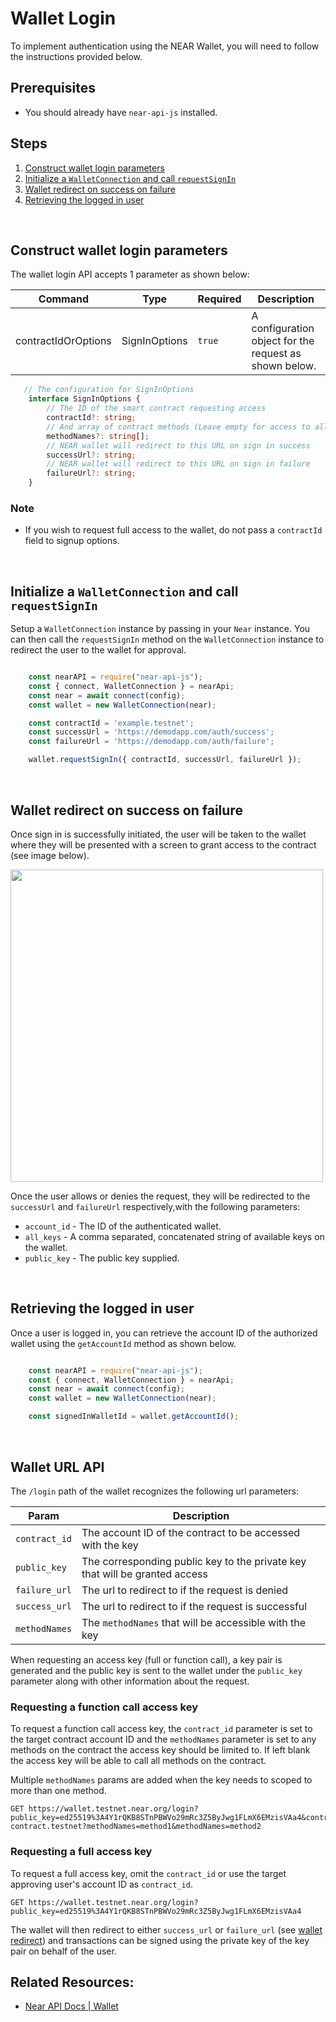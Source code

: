 Wallet Login
===

To implement authentication using the NEAR Wallet, you will need to follow the instructions provided below.

## Prerequisites
* You should already have `near-api-js` installed.

## Steps
1. [Construct wallet login parameters](#construct-wallet-login-parameters)
2. [Initialize a `WalletConnection` and call `requestSignIn`](#initialize-a-walletconnection-and-call-requestsignin)
3. [Wallet redirect on success on failure](#wallet-redirect-on-success-on-failure)
4. [Retrieving the logged in user](#retrieving-the-logged-in-user)

<br/>

## Construct wallet login parameters
The wallet login API accepts 1 parameter as shown below:

| Command | Type | Required | Description
| --- | --- | --- | --- |
| contractIdOrOptions | SignInOptions | `true` |A configuration object for the request as shown below. |


```typescript
   // The configuration for SignInOptions 
    interface SignInOptions {
        // The ID of the smart contract requesting access
        contractId?: string;
        // And array of contract methods (Leave empty for access to all methods)
        methodNames?: string[];
        // NEAR wallet will redirect to this URL on sign in success 
        successUrl?: string;
        // NEAR wallet will redirect to this URL on sign in failure 
        failureUrl?: string;
    }
```

### Note
* If you wish to request full access to the wallet, do not pass a `contractId` field to signup options.


<br/>

## Initialize a `WalletConnection` and call `requestSignIn`

Setup a `WalletConnection` instance by passing in your `Near` instance. You can then call the `requestSignIn` method on the `WalletConnection` instance to redirect the user to the wallet for approval. 

```typescript

    const nearAPI = require("near-api-js");
    const { connect, WalletConnection } = nearApi;
    const near = await connect(config);
    const wallet = new WalletConnection(near);

    const contractId = 'example.testnet';
    const successUrl = 'https://demodapp.com/auth/success';
    const failureUrl = 'https://demodapp.com/auth/failure';

    wallet.requestSignIn({ contractId, successUrl, failureUrl });

```

<br/>

## Wallet redirect on success on failure
Once sign in is successfully initiated, the user will be taken to the wallet where they will be presented with a screen to grant access to the contract (see image below).


<img src="docs/assets/login-request.png" width="500">

<br/>

Once the user allows or denies the request, they will be redirected to the `successUrl` and `failureUrl`  respectively,with the following parameters:

* `account_id` - The ID of the authenticated wallet.
* `all_keys` - A comma separated, concatenated string of available keys on the wallet. 
* `public_key` -  The public key supplied. 


<br/>

## Retrieving the logged in user
Once a user is logged in, you can retrieve the account ID of the authorized wallet using the `getAccountId` method as shown below.


```typescript

    const nearAPI = require("near-api-js");
    const { connect, WalletConnection } = nearApi;
    const near = await connect(config);
    const wallet = new WalletConnection(near);

    const signedInWalletId = wallet.getAccountId();

```


<br/>

## Wallet URL API

The `/login` path of the wallet recognizes the following url parameters:

| Param | Description
| --- | --- |
| `contract_id` | The account ID of the contract to be accessed with the key |
| `public_key` | The corresponding public key to the private key that will be granted access |
| `failure_url` | The url to redirect to if the request is denied |
| `success_url` | The url to redirect to if the request is successful |
| `methodNames` | The `methodNames` that will be accessible with the key  |

When requesting an access key (full or function call), a key pair is generated and the public key is sent to the wallet under the `public_key` parameter along with other information about the request.

### Requesting a function call access key

To request a function call access key, the `contract_id` parameter is set to the target contract account ID and the `methodNames` parameter is set to any methods on the contract the access key should be limited to. If left blank the access key will be able to call all methods on the contract.

Multiple `methodNames` params are added when the key needs to scoped to more than one method.

```
GET https://wallet.testnet.near.org/login?public_key=ed25519%3A4Y1rQKB8STnPBWVo29mRc3Z5ByJwg1FLmX6EMzisVAa4&contract_id=v2.test-contract.testnet?methodNames=method1&methodNames=method2
```

### Requesting a full access key

To request a full access key, omit the `contract_id` or use the target approving user's account ID as `contract_id`.

```
GET https://wallet.testnet.near.org/login?public_key=ed25519%3A4Y1rQKB8STnPBWVo29mRc3Z5ByJwg1FLmX6EMzisVAa4
```

The wallet will then redirect to either `success_url` or `failure_url` (see [wallet redirect](#wallet-redirect-on-success-on-failure)) and transactions can be signed using the private key of the key pair on behalf of the user.

## Related Resources:
* [Near API Docs | Wallet](https://docs.near.org/docs/api/naj-quick-reference#wallet)

